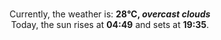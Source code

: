 <p  align="center"><br/>Currently, the weather is: <b> 28°C, <i>overcast clouds</i></b></br>Today, the sun rises at <b>04:49</b> and sets at <b>19:35</b>.</p>